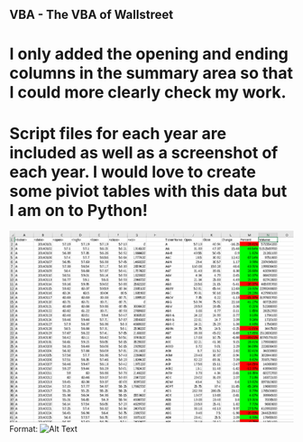 ## VBA  - The VBA of Wallstreet

# I only added the opening and ending columns in the summary area so that I could more clearly check my work. 
# Script files for each year are included as well as a screenshot of each year. I would love to create some piviot tables with this data but I am on to Python! 

![VBA-Challenge](/2014.png)
Format: ![Alt Text](url)
